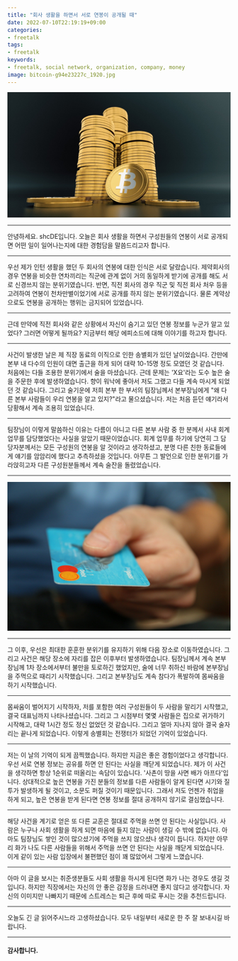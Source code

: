 ```yaml
---
title: "회사 생활을 하면서 서로 연봉이 공개될 때"
date: 2022-07-10T22:19:19+09:00
categories:
- freetalk
tags:
- freetalk
keywords:
- freetalk, social network, organization, company, money
image: bitcoin-g94e23227c_1920.jpg
---
```


![돈](https://github.com/shcDE/pictures/blob/main/images_for_blog/bitcoin-g94e23227c_1920.jpg?raw=true)
_________________________________________________________________________________________________________________________________________________________________________
안녕하세요. shcDE입니다. 오늘은 회사 생활을 하면서 구성원들의 연봉이 서로 공개되면 어떤 일이 일어나는지에 대한 경험담을 말씀드리고자 합니다.
_________________________________________________________________________________________________________________________________________________________________________
우선 제가 인턴 생활을 했던 두 회사의 연봉에 대한 인식은 서로 달랐습니다. 제약회사의 경우 연봉을 비슷한 연차끼리는 직군에 관계 없이 거의 동일하게 받기에 공개를 해도 서로 신경쓰지 않는 분위기였습니다. 반면, 직전 회사의 경우 직군 및 직전 회사 처우 등을 고려하여 연봉이 천차만별이었기에 서로 공개를 하지 않는 분위기였습니다. 물론 계약상으로도 연봉을 공개하는 행위는 금지되어 있었습니다.
_________________________________________________________________________________________________________________________________________________________________________
근데 만약에 직전 회사와 같은 상황에서 자신이 숨기고 있던 연봉 정보를 누군가 알고 있었다? 그러면 어떻게 될까요? 지금부터 해당 에피소드에 대해 이야기를 하고자 합니다.
_________________________________________________________________________________________________________________________________________________________________________
사건이 발생한 날은 제 직장 동료의 이직으로 인한 송별회가 있던 날이었습니다. 간만에 본부 내 다수의 인원이 대면 출근을 하게 되어 대략 10-15명 정도 모였던 것 같습니다. 처음에는 다들 조용한 분위기에서 술을 마셨습니다. 근데 문제는 'X요'라는 도수 높은 술을 주문한 후에 발생하였습니다. 향이 워낙에 좋아서 저도 그랬고 다들 계속 마시게 되었던 것 같습니다. 그리고 술기운에 저희 본부 한 부서의 팀장님께서 본부장님에게 "왜 다른 본부 사람들이 우리 연봉을 알고 있지?"라고 물으셨습니다. 저는 처음 듣던 얘기라서 당황해서 계속 조용히 있었습니다.
_________________________________________________________________________________________________________________________________________________________________________
팀장님이 이렇게 말씀하신 이유는 다름이 아니고 다른 본부 사람 중 한 분께서 사내 회계 업무를 담당했었다는 사실을 알았기 때문이었습니다. 회계 업무를 하기에 당연히 그 담당자분께서는 모든 구성원의 연봉을 알 것이라고 생각하셨고, 분명 다른 친한 동료들에게 얘기를 암암리에 했다고 추측하셨을 것입니다. 아무튼 그 발언으로 인한 분위기를 가라앉히고자 다른 구성원분들께서 계속 술잔을 돌렸었습니다.
_________________________________________________________________________________________________________________________________________________________________________
![카드](https://github.com/shcDE/pictures/blob/main/images_for_blog/money-gbfc60c7d1_1920.jpg?raw=true)
_________________________________________________________________________________________________________________________________________________________________________
그 이후, 우선은 최대한 훈훈한 분위기를 유지하기 위해 다음 장소로 이동하였습니다. 그리고 사건은 해당 장소에 자리를 잡은 이후부터 발생하였습니다. 팀장님께서 계속 본부장님께 1차 장소에서부터 불만을 토로하긴 했었지만, 술에 너무 취하신 바람에 본부장님을 주먹으로 때리기 시작했습니다. 그리고 본부장님도 계속 참다가 폭발하여 몸싸움을 하기 시작했습니다.
_________________________________________________________________________________________________________________________________________________________________________
몸싸움이 벌어지기 시작하자, 저를 포함한 여러 구성원들이 두 사람을 말리기 시작했고, 결국 대표님까지 나타나셨습니다. 그리고 그 시점부터 몇몇 사람들은 집으로 귀가하기 시작해고, 대략 1시간 정도 정신 없었던 것 같습니다. 그리고 얼마 지나지 않아 결국 술자리는 끝나게 되었습니다. 이렇게 송별회는 전쟁터가 되었던 기억이 있었습니다.
_________________________________________________________________________________________________________________________________________________________________________
저는 이 날의 기억이 되게 끔찍했습니다. 하지만 지금은 좋은 경험이었다고 생각합니다. 우선 서로 연봉 정보는 공유를 하면 안 된다는 사실을 깨닫게 되었습니다. 제가 이 사건을 생각하면 항상 1순위로 떠올리는 속담이 있습니다. '사촌이 땅을 사면 배가 아프다'입니다. 상대적으로 높은 연봉을 가진 분들의 정보를 다른 사람들이 알게 된다면 시기와 질투가 발생하게 될 것이고, 소문도 퍼질 것이기 때문입니다. 그래서 저도 언젠가 취업을 하게 되고, 높은 연봉을 받게 된다면 연봉 정보를 절대 공개하지 않기로 결심했습니다.
_________________________________________________________________________________________________________________________________________________________________________
해당 사건을 계기로 얻은 또 다른 교훈은 절대로 주먹을 쓰면 안 된다는 사실입니다. 사람은 누구나 사회 생활을 하게 되면 마음에 들지 않는 사람이 생길 수 밖에 없습니다. 아마도 팀장님도 쌓인 것이 많으셨기에 주먹을 쓰지 않으셨나 생각이 듭니다. 하지만 아무리 화가 나도 다른 사람들을 위해서 주먹을 쓰면 안 된다는 사실을 깨닫게 되었습니다. 이게 같이 있는 사람 입장에서 불편했던 점이 꽤 많았어서 그렇게 느꼈습니다.
_________________________________________________________________________________________________________________________________________________________________________
아마 이 글을 보시는 취준생분들도 사회 생활을 하시게 된다면 화가 나는 경우도 생길 것입니다. 하지만 직장에서는 자신의 안 좋은 감정을 드러내면 좋지 않다고 생각합니다. 자신의 이미지만 나빠지기 때문에 스트레스는 퇴근 후에 따로 푸시는 것을 추천드립니다.
_________________________________________________________________________________________________________________________________________________________________________
오늘도 긴 글 읽어주시느라 고생하셨습니다. 모두 내일부터 새로운 한 주 잘 보내시길 바랍니다.
_________________________________________________________________________________________________________________________________________________________________________
#### 감사합니다.